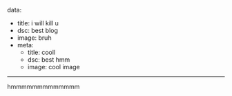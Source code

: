 data:
  - title: i will kill u
  - dsc: best blog
  - image: bruh
  - meta:
    - title: cooll
    - dsc: best hmm
    - image: cool image
---

hmmmmmmmmmmmmm
